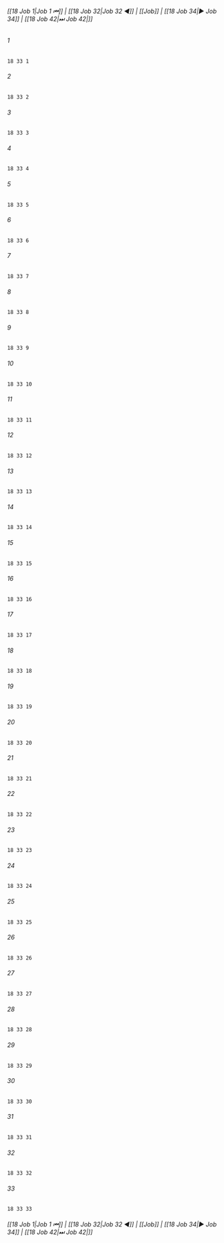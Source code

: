 
###### [[18 Job 1|Job 1 ⏮]] | [[18 Job 32|Job 32 ◀]] | [[Job]] | [[18 Job 34|▶ Job 34]] | [[18 Job 42|⏭ Job 42|]]

###### 1
``` verse
18 33 1 
```
###### 2
``` verse
18 33 2 
```
###### 3
``` verse
18 33 3 
```
###### 4
``` verse
18 33 4 
```
###### 5
``` verse
18 33 5 
```
###### 6
``` verse
18 33 6 
```
###### 7
``` verse
18 33 7 
```
###### 8
``` verse
18 33 8 
```
###### 9
``` verse
18 33 9 
```
###### 10
``` verse
18 33 10 
```
###### 11
``` verse
18 33 11 
```
###### 12
``` verse
18 33 12 
```
###### 13
``` verse
18 33 13 
```
###### 14
``` verse
18 33 14 
```
###### 15
``` verse
18 33 15 
```
###### 16
``` verse
18 33 16 
```
###### 17
``` verse
18 33 17 
```
###### 18
``` verse
18 33 18 
```
###### 19
``` verse
18 33 19 
```
###### 20
``` verse
18 33 20 
```
###### 21
``` verse
18 33 21 
```
###### 22
``` verse
18 33 22 
```
###### 23
``` verse
18 33 23 
```
###### 24
``` verse
18 33 24 
```
###### 25
``` verse
18 33 25 
```
###### 26
``` verse
18 33 26 
```
###### 27
``` verse
18 33 27 
```
###### 28
``` verse
18 33 28 
```
###### 29
``` verse
18 33 29 
```
###### 30
``` verse
18 33 30 
```
###### 31
``` verse
18 33 31 
```
###### 32
``` verse
18 33 32 
```
###### 33
``` verse
18 33 33 
```

###### [[18 Job 1|Job 1 ⏮]] | [[18 Job 32|Job 32 ◀]] | [[Job]] | [[18 Job 34|▶ Job 34]] | [[18 Job 42|⏭ Job 42|]]

